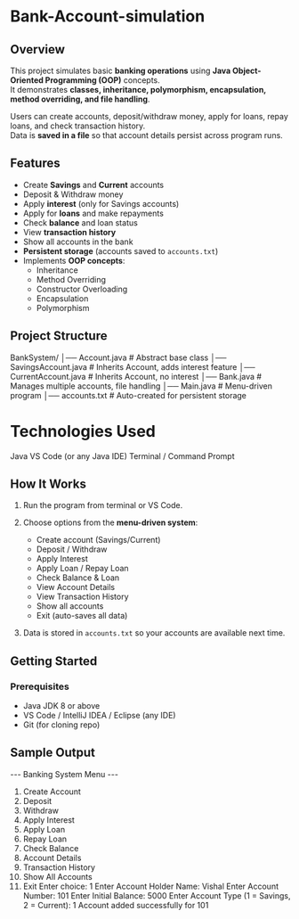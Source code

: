# Bank-Account-simulation


##  Overview
This project simulates basic **banking operations** using **Java Object-Oriented Programming (OOP)** concepts.  
It demonstrates **classes, inheritance, polymorphism, encapsulation, method overriding, and file handling**.  

Users can create accounts, deposit/withdraw money, apply for loans, repay loans, and check transaction history.  
Data is **saved in a file** so that account details persist across program runs.  

##  Features
- Create **Savings** and **Current** accounts
- Deposit & Withdraw money
- Apply **interest** (only for Savings accounts)
- Apply for **loans** and make repayments
- Check **balance** and loan status
- View **transaction history**
- Show all accounts in the bank
- **Persistent storage** (accounts saved to `accounts.txt`)
- Implements **OOP concepts**:
  - Inheritance
  - Method Overriding
  - Constructor Overloading
  - Encapsulation
  - Polymorphism


##  Project Structure
BankSystem/
│── Account.java # Abstract base class
│── SavingsAccount.java # Inherits Account, adds interest feature
│── CurrentAccount.java # Inherits Account, no interest
│── Bank.java # Manages multiple accounts, file handling
│── Main.java # Menu-driven program
│── accounts.txt # Auto-created for persistent storage


# Technologies Used

Java
VS Code (or any Java IDE)
Terminal / Command Prompt


##  How It Works
1. Run the program from terminal or VS Code.
2. Choose options from the **menu-driven system**:
   - Create account (Savings/Current)
   - Deposit / Withdraw
   - Apply Interest
   - Apply Loan / Repay Loan
   - Check Balance & Loan
   - View Account Details
   - View Transaction History
   - Show all accounts
   - Exit (auto-saves all data)

3. Data is stored in `accounts.txt` so your accounts are available next time.


##  Getting Started

### Prerequisites
- Java JDK 8 or above
- VS Code / IntelliJ IDEA / Eclipse (any IDE)
- Git (for cloning repo)


##  Sample Output
--- Banking System Menu ---
1. Create Account
2. Deposit
3. Withdraw
4. Apply Interest
5. Apply Loan
6. Repay Loan
7. Check Balance
8. Account Details
9. Transaction History
10. Show All Accounts
11. Exit
Enter choice: 1
Enter Account Holder Name: Vishal
Enter Account Number: 101
Enter Initial Balance: 5000
Enter Account Type (1 = Savings, 2 = Current): 1
Account added successfully for 101
